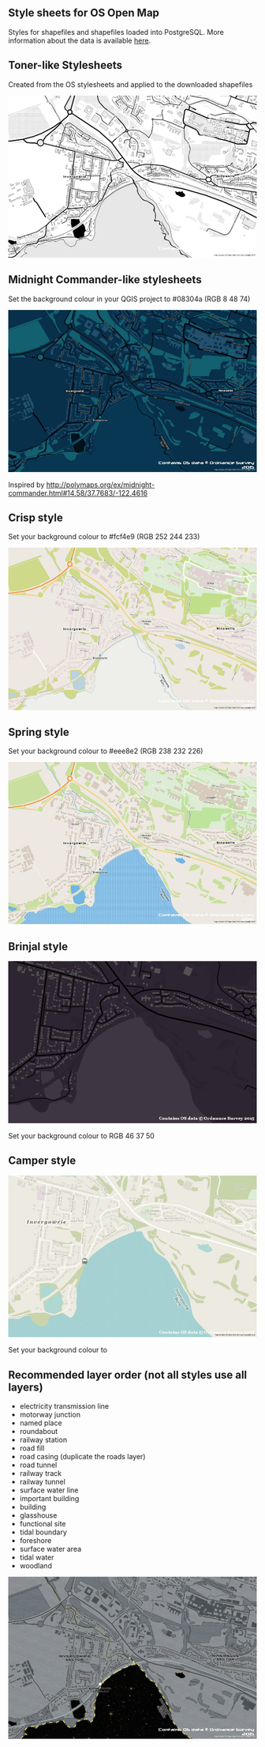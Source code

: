 ## Style sheets for OS Open Map

Styles for shapefiles and shapefiles loaded into PostgreSQL.  More information about the data is available [here](http://www.ordnancesurvey.co.uk/business-and-government/products/os-open-map-local.html).

## Toner-like Stylesheets

Created from the OS stylesheets and applied to the downloaded shapefiles

![Toner](images/toner-openmap.jpg "Toner")

## Midnight Commander-like stylesheets

Set the background colour in your QGIS project to #08304a (RGB 8 48 74)

![Midnight Commander](images/midnightcommander-openmap.jpg "midnight Commander")

Inspired by http://polymaps.org/ex/midnight-commander.html#14.58/37.7683/-122.4616

## Crisp style

Set your background colour to #fcf4e9 (RGB 252 244 233)

![Crisp](images/crisp-openmap.jpg "Crisp")

## Spring style

Set your background colour to #eee8e2 (RGB 238 232 226)

![Spring](images/spring-openmap.jpg "Spring")

## Brinjal style

![Brinjal](images/brinjal-openmap.jpg "Brinjal")

Set your background colour to RGB 46 37 50 

## Camper style

![Camper](images/camper-openmap.jpg "Camper")

Set your background colour to 

## Recommended layer order (not all styles use all layers)
* electricity transmission line
* motorway junction
* named place
* roundabout
* railway station
* road fill
* road casing (duplicate the roads layer)
* road tunnel
* railway track
* railway tunnel
* surface water line
* important building
* building
* glasshouse
* functional site
* tidal boundary
* foreshore
* surface water area
* tidal water
* woodland

![Space](images/space-openmap.jpg "Space")
